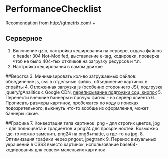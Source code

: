 PerformanceChecklist
====================
Recomendation from http://gtmetrix.com/ +

## Серверное
1. Включение gzip, настройка кеширования на сервере, отдача файлов с header 304 Not-Modifed, выставление e-tag, кодировки, проверка чтоб не было 404-тых откликов на загрузку ресурсов и т.п.
2. Настройка кеширования в самом движке

##Верстка
3. Минимизировать кол-во загружаемых файлов: объединение js, css в отдельные файлы, объединение картинок в спрайты
4. Отложенная загрузка js (особенно стороннего JS), подгрузка jquery/gAnalitics с Google CDN, [переписывание подгрузки соц. кнопок](https://github.com/ideus-team/bem-snippets/tree/master/js-socialSharePreload)
5. Перенести внешние баннеры и прочую фигню - на сервер клиента
6. Прописать размеры картинок, пробежатся по коду в поисках подозрительного, выкинуть что-то вообще из оформления, может баннеры какие.

##Графика
7. Конвертация типа картинок: png - для строгих цветов, jpg - для полноцвета и градиентов и png24 для прозрачностей. Возможно где-то можно заменить png24 на png8+matte, а где-то на jpg.
8. Оптимизация графики через pngout, jpegtrank
9. Перенос визуальных украшений в CSS3 вместо картинок, использование base64-кодирования для совсем маленьких картинок
